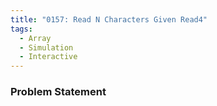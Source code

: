 ```yaml
---
title: "0157: Read N Characters Given Read4"
tags:
  - Array
  - Simulation
  - Interactive
---
```

### Problem Statement


